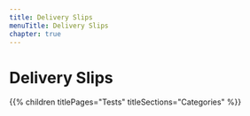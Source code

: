 ```yaml
---
title: Delivery Slips
menuTitle: Delivery Slips
chapter: true
---
```


# Delivery Slips

{{% children titlePages="Tests" titleSections="Categories" %}}
